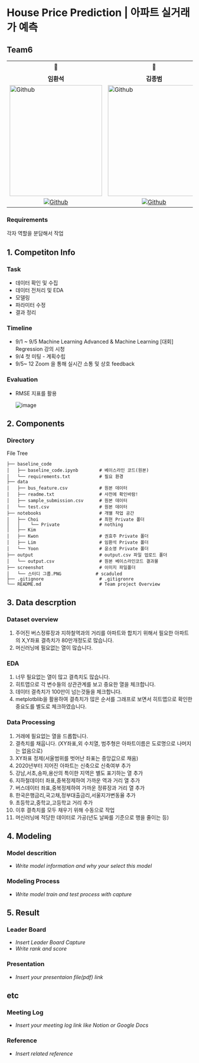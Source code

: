 # House Price Prediction | 아파트 실거래가 예측
## Team6

<table>
  <tr>
    <td> <div align=center> 👑 </div> </td>
    <td> <div align=center> 🧔 </div> </td>
    <td> <div align=center> 🌹 </div> </td>
    <td> <div align=center> 👨🏻‍🎓 </div> </td>
    <td> <div align=center> ✏️ </div> </td>
  </tr>
  <tr>
    <td> <div align=center> <b>임환석</b> </div> </td>
    <td> <div align=center> <b>김종범</b> </div> </td>
    <td> <div align=center> <b>윤소영</b> </div> </td>
    <td> <div align=center> <b>권효주</b> </div> </td>
    <td> <div align=center> <b>최현</b> </div> </td>
  </tr>
  <tr>
    <td> <img alt="Github" src ="https://png.pngtree.com/thumb_back/fh260/background/20230613/pngtree-the-high-man-jesus-is-standing-up-among-the-clouds-image_2974129.jpg" width="250" height="300"/> </td>
    <td> <img alt="Github" src ="https://ca.slack-edge.com/T095CFN0ZT6-U097H489HD5-910e5dedb760-512" width="250" height="300"/> </td>
    <td> <img alt="Github" src ="https://ca.slack-edge.com/T095CFN0ZT6-U096YNDM3CZ-94526243865c-512" width="250" height="300"/> </td>
    <td> <img alt="Github" src ="https://ca.slack-edge.com/T095CFN0ZT6-U0960JE97NW-fd9ca66411f0-512" width="250" height="300"/> </td>
     <td> <img alt="Github" src ="https://avatars.githubusercontent.com/u/220303245?v=4" width="250" height="300"/> </td>
  </tr>
  <tr>
    <td> <div align=center> <a href="https://github.com/hwan-han"> <img alt="Github" src ="https://img.shields.io/badge/Github-181717.svg?&style=plastic&logo=Github&logoColor=white"/> </div> </td>
    <td> <div align=center> <a href="https://github.com/kirin72"> <img alt="Github" src ="https://img.shields.io/badge/Github-181717.svg?&style=plastic&logo=Github&logoColor=white"/> </div> </td>
    <td> <div align=center> <a href="https://github.com/yourhotb"> <img alt="Github" src ="https://img.shields.io/badge/Github-181717.svg?&style=plastic&logo=Github&logoColor=white"/> </div> </td>
    <td> <div align=center> <a href="https://github.com/hopeplanting"> <img alt="Github" src ="https://img.shields.io/badge/Github-181717.svg?&style=plastic&logo=Github&logoColor=white"/> </div> </td>
     <td> <div align=center> <a href="https://github.com/yagopji"> <img alt="Github" src ="https://img.shields.io/badge/Github-181717.svg?&style=plastic&logo=Github&logoColor=white"/> </div> </td>
    </tr>
</table>

### Requirements

각자 역할을 분담해서 작업

## 1. Competiton Info

### Task

* 데이터 확인 및 수집
* 데이터 전처리 및 EDA
* 모델링
* 파라미터 수정
* 결과 정리

### Timeline

- 9/1 ~ 9/5 Machine Learning Advanced & Machine Learning [대회] Regression 강의 시청
- 9/4 첫 미팅 - 계획수립
- 9/5~ 12 Zoom 을 통해 실시간 소통 및 상호 feedback

### Evaluation

- RMSE 지표를 활용
  
  ![image](https://github.com/UpstageAILab/upstage-ml-regression-01/assets/76687996/5cfa5fdc-7256-4972-98af-f15ad54f8361)

## 2. Components

### Directory

File Tree
```
├── baseline_code
│   ├── baseline_code.ipynb        # 베이스라인 코드(원본)
│   └── requirements.txt           # 필요 환경
├── data
│   ├── bus_feature.csv            # 원본 데이터
│   ├── readme.txt                 # 사전에 확인바람!  
│   ├── sample_submission.csv      # 원본 데이터
│   └── test.csv                   # 원본 데이터
├── notebooks                      # 개별 작업 공간
│   ├── Choi                       # 최현 Private 폴더
│   │    └── Private               # nothing
│   ├── Kim
│   ├── Kwon                       # 권효주 Private 폴더
│   ├── Lim                        # 임환석 Private 폴더
│   └── Yoon                       # 윤소영 Private 폴더
├── output                         # output.csv 파일 업로드 폴더
│   └── output.csv                 # 원본 베이스라인코드 결과물
├── screenshot                     # 이미지 파일폴더
│   └── 스터디 그룹.PNG             # scaduled
├── .gitignore                     # .gitigronre
└── README.md                      # Team project Overview

```

## 3. Data descrption

### Dataset overview

1. 주어진 버스정류장과 지하철역과의 거리를 아파트와 합치기 위해서 필요한
아파트의 X,Y좌표 결측치가 80만개정도로 많습니다.
2. 머신러닝에 필요없는 열이 많습니다.


### EDA

1. 너무 필요없는 열이 많고 결측치도 많습니다.
2. 히트맵으로 각 변수들의 상관관계를 보고 중요한 열을 체크합니다.
3. 데이터 결측치가 100만이 넘는것들을 체크합니다.
4. metplotblib을 활용하여 결측치가 많은 순서를 그래프로 보면서 히트맵으로 확인한 중요도를 별도로 체크하였습니다.

### Data Processing

1. 거래에 필요없는 열을 드롭합니다.
2. 결측치를 채웁니다. (XY좌표,외 수치열, 범주형은 아파트이름은 도로명으로 나머지는 없음으로)
3. XY좌표 정제(서울범위를 벗어난 좌표는 중앙값으로 채움)
4. 2020년부터 지어진 아파트는 신축으로 신축여부 추가
5. 강남,서초,송파,용산의 특이한 지역은 별도 표기하는 열 추가
6. 지하철데이터 좌표,중복정제하여 가까운 역과 거리 열 추가
7. 버스데이터 좌표,중복정제하여 가까운 정류장과 거리 열 추가
8. 한국은행금리,국고채,정부대출금리,서울지가변동율 추가
9. 초등학교,중학교,고등학교 거리 추가
10. 이후 결측치를 모두 채우기 위해 수동으로 작업
11. 머신러닝에 적당한 데이터로 가공(년도 날짜를 기준으로 행을 줄이는 등)

## 4. Modeling

### Model descrition

- _Write model information and why your select this model_

### Modeling Process

- _Write model train and test process with capture_

## 5. Result

### Leader Board

- _Insert Leader Board Capture_
- _Write rank and score_

### Presentation

- _Insert your presentaion file(pdf) link_

## etc

### Meeting Log

- _Insert your meeting log link like Notion or Google Docs_

### Reference

- _Insert related reference_
